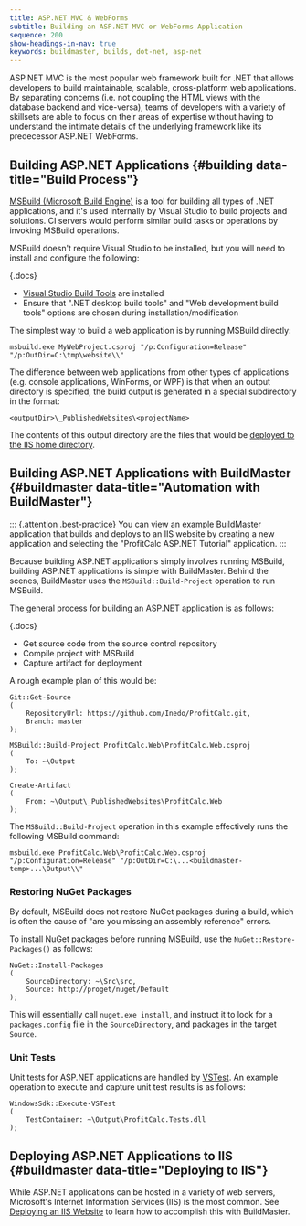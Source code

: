 ```yaml
---
title: ASP.NET MVC & WebForms
subtitle: Building an ASP.NET MVC or WebForms Application
sequence: 200
show-headings-in-nav: true
keywords: buildmaster, builds, dot-net, asp-net
---
```


ASP.NET MVC is the most popular web framework built for .NET that allows developers to build maintainable, scalable, cross-platform web applications. By separating concerns (i.e. not coupling the HTML views with the database backend and vice-versa), teams of developers with a variety of skillsets are able to focus on their areas of expertise without having to understand the intimate details of the underlying framework like its predecessor ASP.NET WebForms.

## Building ASP.NET Applications {#building data-title="Build Process"}

[MSBuild (Microsoft Build Engine)](https://docs.microsoft.com/en-us/visualstudio/msbuild/msbuild) is a tool for building all types of .NET applications, and it's used internally by Visual Studio to build projects and solutions. CI servers would perform similar build tasks or operations by invoking MSBuild operations.

MSBuild doesn't require Visual Studio to be installed, but you will need to install and configure the following:

{.docs}
 - [Visual Studio Build Tools](https://visualstudio.microsoft.com/downloads) are installed
 - Ensure that ".NET desktop build tools" and "Web development build tools" options are chosen during installation/modification

The simplest way to build a web application is by running MSBuild directly:

```
msbuild.exe MyWebProject.csproj "/p:Configuration=Release" "/p:OutDir=C:\tmp\website\\"
```

The difference between web applications from other types of applications (e.g. console applications, WinForms, or WPF) is that when an output directory is specified, the build output is generated in a special subdirectory in the format:

```
<outputDir>\_PublishedWebsites\<projectName>
```

The contents of this output directory are the files that would be [deployed to the IIS home directory](/docs/buildmaster/deployments/targets/windows/iis).

## Building ASP.NET Applications with BuildMaster {#buildmaster data-title="Automation with BuildMaster"}

::: {.attention .best-practice}
You can view an example BuildMaster application that builds and deploys to an IIS website by creating a new application and selecting the "ProfitCalc ASP.NET Tutorial" application.
:::

Because building ASP.NET applications simply involves running MSBuild, building ASP.NET applications is simple with BuildMaster. Behind the scenes, BuildMaster uses the `MSBuild::Build-Project` operation to run MSBuild.

The general process for building an ASP.NET application is as follows:

{.docs}
 - Get source code from the source control repository
 - Compile project with MSBuild
 - Capture artifact for deployment

A rough example plan of this would be:

```
Git::Get-Source
(
    RepositoryUrl: https://github.com/Inedo/ProfitCalc.git,
    Branch: master
);

MSBuild::Build-Project ProfitCalc.Web\ProfitCalc.Web.csproj
(
    To: ~\Output
);

Create-Artifact
(
    From: ~\Output\_PublishedWebsites\ProfitCalc.Web
);
```

The `MSBuild::Build-Project` operation in this example effectively runs the following MSBuild command:

```
msbuild.exe ProfitCalc.Web\ProfitCalc.Web.csproj "/p:Configuration=Release" "/p:OutDir=C:\...<buildmaster-temp>...\Output\\"
```

### Restoring NuGet Packages

By default, MSBuild does not restore NuGet packages during a build, which is often the cause of "are you missing an assembly reference" errors. 

To install NuGet packages before running MSBuild, use the `NuGet::Restore-Packages()` as follows:

    NuGet::Install-Packages
    (
        SourceDirectory: ~\Src\src,
        Source: http://proget/nuget/Default
    );

This will essentially call `nuget.exe install`, and instruct it to look for a `packages.config` file in the `SourceDirectory`, and packages in the target `Source`.


### Unit Tests

Unit tests for ASP.NET applications are handled by [VSTest](/docs/buildmaster/builds/tests/unit-tests/vstest-runner). An example operation to execute and capture unit test results is as follows:

```
WindowsSdk::Execute-VSTest
(
    TestContainer: ~\Output\ProfitCalc.Tests.dll
);
```

## Deploying ASP.NET Applications to IIS {#buildmaster data-title="Deploying to IIS"}

While ASP.NET applications can be hosted in a variety of web servers, Microsoft's Internet Information Services (IIS) is the most common. See [Deploying an IIS Website](/docs/buildmaster/deployments/targets/windows/iis) to learn how to accomplish this with BuildMaster.
